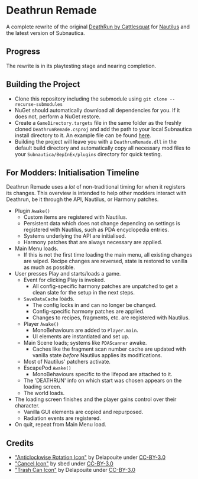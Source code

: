 # Deathrun Remade

A complete rewrite of the original [DeathRun by Cattlesquat](https://github.com/Cattlesquat/subnautica) for [Nautilus](https://github.com/SubnauticaModding/Nautilus)
and the latest version of Subnautica.

## Progress

The rewrite is in its playtesting stage and nearing completion.

## Building the Project

- Clone this repository including the submodule using `git clone --recurse-submodules`
- NuGet should automatically download all dependencies for you. If it does not, perform a NuGet restore.
- Create a `GameDirectory.targets` file in the same folder as the freshly cloned `DeathrunRemade.csproj` and add the path to your 
  local Subnautica install directory to it. An example file can be found [here](https://github.com/tinyhoot/HootLib-Subnautica/blob/main/HootLib/Example_GameDirectory.targets).
- Building the project will leave you with a `DeathrunRemade.dll` in the default build directory and automatically 
  copy all necessary mod files to your `Subnautica/BepInEx/plugins` directory for quick testing.

## For Modders: Initialisation Timeline

Deathrun Remade uses a *lot* of non-traditional timing for when it registers its changes. This overview is intended to
help other modders interact with Deathrun, be it through the API, Nautilus, or Harmony patches.

- Plugin `Awake()`
  - Custom items are registered with Nautilus.
  - Persistent data which does not change depending on settings is registered with Nautilus, such as PDA encyclopedia entries.
  - Systems underlying the API are initialised.
  - Harmony patches that are always necessary are applied.
- Main Menu loads.
  - If this is not the first time loading the main menu, all existing changes are wiped. Recipe 
    changes are reversed, state is restored to vanilla as much as possible.
- User presses Play and starts/loads a game.
  - Event for clicking Play is invoked.
    - All config-specific harmony patches are unpatched to get a clean slate for the setup in the next steps.
  - `SaveDataCache` loads.
    - The config locks in and can no longer be changed.
    - Config-specific harmony patches are applied.
    - Changes to recipes, fragments, etc. are registered with Nautilus.
  - Player `Awake()`
    - MonoBehaviours are added to `Player.main`.
    - UI elements are instantiated and set up.
  - Main Scene loads; systems like `PDAScanner` awake.
    - Caches like the fragment scan number cache are updated with vanilla state *before* Nautilus applies its modifications.
  - Most of Nautilus' patchers activate.
  - EscapePod `Awake()`
    - MonoBehaviours specific to the lifepod are attached to it.
  - The 'DEATHRUN' info on which start was chosen appears on the loading screen.
  - The world loads.
- The loading screen finishes and the player gains control over their character.
  - Vanilla GUI elements are copied and repurposed.
  - Radiation events are registered.
- On quit, repeat from Main Menu load.

## Credits

- ["Anticlockwise Rotation Icon"](https://game-icons.net/1x1/delapouite/anticlockwise-rotation.html) by Delapouite under [CC-BY-3.0](https://creativecommons.org/licenses/by/3.0/)
- ["Cancel Icon"](https://game-icons.net/1x1/sbed/cancel.html) by sbed under [CC-BY-3.0](https://creativecommons.org/licenses/by/3.0/)
- ["Trash Can Icon"](https://game-icons.net/1x1/delapouite/trash-can.html) by Delapouite under [CC-BY-3.0](https://creativecommons.org/licenses/by/3.0/)